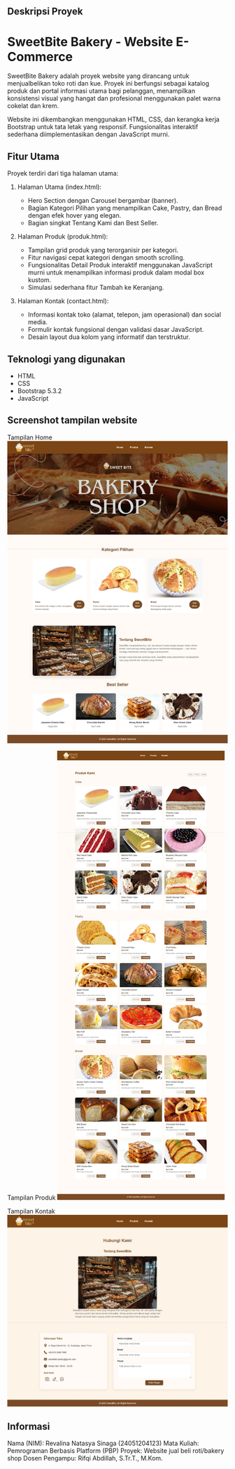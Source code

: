 ## Deskripsi Proyek
# SweetBite Bakery - Website E-Commerce 

SweetBite Bakery adalah proyek website yang dirancang untuk menjualbelikan toko roti dan kue. Proyek ini berfungsi sebagai katalog produk dan portal informasi utama bagi pelanggan, menampilkan konsistensi visual yang hangat dan profesional menggunakan palet warna cokelat dan krem.

Website ini dikembangkan menggunakan HTML, CSS, dan kerangka kerja Bootstrap untuk tata letak yang responsif. Fungsionalitas interaktif sederhana diimplementasikan dengan JavaScript murni.

## Fitur Utama
Proyek terdiri dari tiga halaman utama:

1.  Halaman Utama (index.html):
    * Hero Section dengan Carousel bergambar (banner).
    * Bagian Kategori Pilihan yang menampilkan Cake, Pastry, dan Bread dengan efek hover yang elegan.
    * Bagian singkat Tentang Kami dan Best Seller.

2.  Halaman Produk (produk.html):
    * Tampilan grid produk yang terorganisir per kategori.
    * Fitur navigasi cepat kategori dengan smooth scrolling.
    * Fungsionalitas Detail Produk interaktif menggunakan JavaScript murni untuk menampilkan informasi produk dalam modal box kustom.
    * Simulasi sederhana fitur Tambah ke Keranjang.

3.  Halaman Kontak (contact.html):
    * Informasi kontak toko (alamat, telepon, jam operasional) dan social media.
    * Formulir kontak fungsional dengan validasi dasar JavaScript.
    * Desain layout dua kolom yang informatif dan terstruktur.

## Teknologi yang digunakan
* HTML
* CSS 
* Bootstrap 5.3.2
* JavaScript

## Screenshot tampilan website
Tampilan Home
![Deskripsi Gambar](tampilan/tampilanhome.jpeg)

Tampilan Produk
![Deskripsi Gambar](tampilan/tampilanproduk.jpeg)

Tampilan Kontak
![Deskripsi Gambar](tampilan/tampilankontak.jpeg)

## Informasi 
Nama (NIM): Revalina Natasya Sinaga (24051204123)
Mata Kuliah: Pemrograman Berbasis Platform (PBP)
Proyek: Website jual beli roti/bakery shop
Dosen Pengampu: Rifqi Abdillah, S.Tr.T., M.Kom.